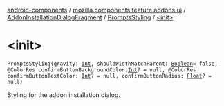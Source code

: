 [android-components](../../../index.md) / [mozilla.components.feature.addons.ui](../../index.md) / [AddonInstallationDialogFragment](../index.md) / [PromptsStyling](index.md) / [&lt;init&gt;](./-init-.md)

# &lt;init&gt;

`PromptsStyling(gravity: `[`Int`](https://kotlinlang.org/api/latest/jvm/stdlib/kotlin/-int/index.html)`, shouldWidthMatchParent: `[`Boolean`](https://kotlinlang.org/api/latest/jvm/stdlib/kotlin/-boolean/index.html)` = false, @ColorRes confirmButtonBackgroundColor: `[`Int`](https://kotlinlang.org/api/latest/jvm/stdlib/kotlin/-int/index.html)`? = null, @ColorRes confirmButtonTextColor: `[`Int`](https://kotlinlang.org/api/latest/jvm/stdlib/kotlin/-int/index.html)`? = null, confirmButtonRadius: `[`Float`](https://kotlinlang.org/api/latest/jvm/stdlib/kotlin/-float/index.html)`? = null)`

Styling for the addon installation dialog.


